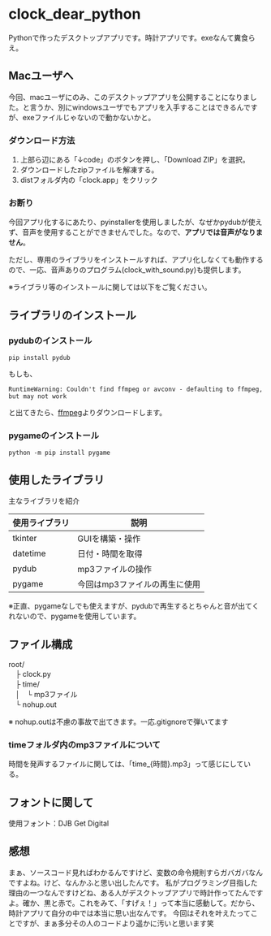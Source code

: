 # clock_dear_python
Pythonで作ったデスクトップアプリです。時計アプリです。exeなんて糞食らえ。

## Macユーザへ

今回、macユーザにのみ、このデスクトップアプリを公開することになりました。と言うか、別にwindowsユーザでもアプリを入手することはできるんですが、exeファイルじゃないので動かないかと。

### ダウンロード方法

1. 上部ら辺にある「↓code」のボタンを押し、「Download ZIP」を選択。
2. ダウンロードしたzipファイルを解凍する。
3. distフォルダ内の「clock.app」をクリック

### お断り

今回アプリ化するにあたり、pyinstallerを使用しましたが、なぜかpydubが使えず、音声を使用することができませんでした。なので、<b>アプリでは音声がなりません</b>。

ただし、専用のライブラリをインストールすれば、アプリ化しなくても動作するので、一応、音声ありのプログラム(clock_with_sound.py)も提供します。

※ライブラリ等のインストールに関しては以下をご覧ください。

## ライブラリのインストール

### pydubのインストール

```
pip install pydub
```

もしも、

```
RuntimeWarning: Couldn't find ffmpeg or avconv - defaulting to ffmpeg, but may not work
```

と出てきたら、[ffmpeg](https://ffmpeg.zeranoe.com/builds/)よりダウンロードします。

### pygameのインストール

```
python -m pip install pygame
```

## 使用したライブラリ

主なライブラリを紹介

| 使用ライブラリ | 説明 |
----|---- 
| tkinter | GUIを構築・操作 |
| datetime | 日付・時間を取得 |
| pydub | mp3ファイルの操作 |
| pygame | 今回はmp3ファイルの再生に使用 |

※正直、pygameなしでも使えますが、pydubで再生するとちゃんと音が出てくれないので、pygameを使用しています。

## ファイル構成

root/<br>
　├ clock.py<br>
　├ time/<br>
　│　└ mp3ファイル<br>
　└ nohup.out<br>
 
※ nohup.outは不慮の事故で出てきます。一応.gitignoreで弾いてます

### timeフォルダ内のmp3ファイルについて

時間を発声するファイルに関しては、「time_{時間}.mp3」って感じにしている。

## フォントに関して

使用フォント：DJB Get Digital

## 感想

まぁ、ソースコード見ればわかるんですけど、変数の命令規則すらガバガバなんですよね。けど、なんかふと思い出したんです。
私がプログラミング目指した理由の一つなんですけどね、ある人がデスクトップアプリで時計作ってたんですよ。確か、黒と赤で。これをみて、「すげぇ！」って本当に感動して。だから、時計アプリて自分の中では本当に思い出なんです。
今回はそれを叶えたってことですが、まぁ多分その人のコードより遥かに汚いと思います笑
 
